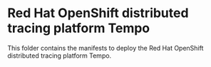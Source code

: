 # Red Hat OpenShift distributed tracing platform Tempo

This folder contains the manifests to deploy the Red Hat OpenShift distributed tracing platform Tempo.